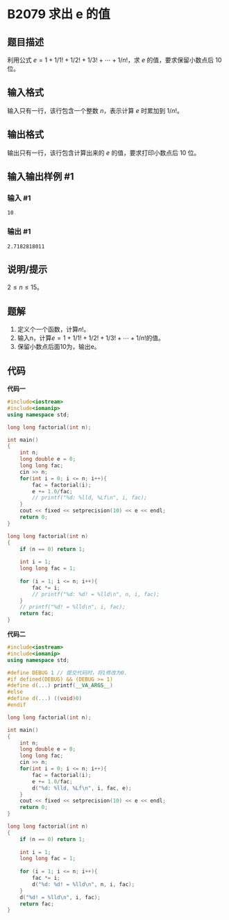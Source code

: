 # B2079 求出 e 的值

## 题目描述

利用公式 $e=1+1/1!+1/2!+1/3!+ \cdots +1/n!$，求 $e$ 的值，要求保留小数点后 $10$ 位。

## 输入格式

输入只有一行，该行包含一个整数 $n$，表示计算 $e$ 时累加到 $1/n!$。

## 输出格式

输出只有一行，该行包含计算出来的 $e$ 的值，要求打印小数点后 $10$ 位。

## 输入输出样例 #1

### 输入 #1

```
10
```

### 输出 #1

```
2.7182818011
```

## 说明/提示

$2 \le n \le 15$。

## 题解

1. 定义个一个函数，计算$n!$。
2. 输入n，计算$e=1+1/1!+1/2!+1/3!+ \cdots +1/n!$的值。
3. 保留小数点后面10为，输出e。

## 代码

**代码一**

```cpp
#include<iostream>
#include<iomanip>
using namespace std;

long long factorial(int n);

int main()
{
    int n;
    long double e = 0;
    long long fac;
    cin >> n;
    for(int i = 0; i <= n; i++){
        fac = factorial(i);
        e += 1.0/fac;
        // printf("%d: %lld, %Lf\n", i, fac);
    }
    cout << fixed << setprecision(10) << e << endl;
    return 0;
}

long long factorial(int n)
{
    if (n == 0) return 1;
    
    int i = 1;
    long long fac = 1;
    
    for (i = 1; i <= n; i++){
        fac *= i;
        // printf("%d: %d! = %lld\n", n, i, fac);
    }
    // printf("%d! = %lld\n", i, fac);
    return fac;
}
```

**代码二**

```cpp
#include<iostream>
#include<iomanip>
using namespace std;

#define DEBUG 1 // 提交代码时，将1修改为0.
#if defined(DEBUG) && (DEBUG >= 1)
#define d(...) printf(__VA_ARGS__)
#else
#define d(...) ((void)0)
#endif

long long factorial(int n);

int main()
{
    int n;
    long double e = 0;
    long long fac;
    cin >> n;
    for(int i = 0; i <= n; i++){
        fac = factorial(i);
        e += 1.0/fac;
        d("%d: %lld, %Lf\n", i, fac, e);
    }
    cout << fixed << setprecision(10) << e << endl;
    return 0;
}

long long factorial(int n)
{
    if (n == 0) return 1;
    
    int i = 1;
    long long fac = 1;
    
    for (i = 1; i <= n; i++){
        fac *= i;
        d("%d: %d! = %lld\n", n, i, fac);
    }
    d("%d! = %lld\n", i, fac);
    return fac;
}
```

